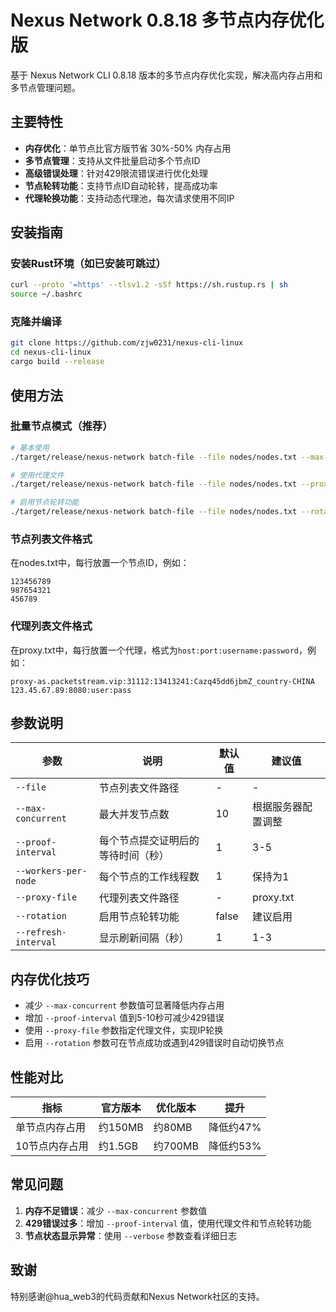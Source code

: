 # Nexus Network 0.8.18 多节点内存优化版

基于 Nexus Network CLI 0.8.18 版本的多节点内存优化实现，解决高内存占用和多节点管理问题。

## 主要特性

- **内存优化**：单节点比官方版节省 30%-50% 内存占用
- **多节点管理**：支持从文件批量启动多个节点ID
- **高级错误处理**：针对429限流错误进行优化处理
- **节点轮转功能**：支持节点ID自动轮转，提高成功率
- **代理轮换功能**：支持动态代理池，每次请求使用不同IP

## 安装指南

### 安装Rust环境（如已安装可跳过）
```bash
curl --proto '=https' --tlsv1.2 -sSf https://sh.rustup.rs | sh
source ~/.bashrc
```

### 克隆并编译
```bash
git clone https://github.com/zjw0231/nexus-cli-linux
cd nexus-cli-linux
cargo build --release
```

## 使用方法

### 批量节点模式（推荐）
```bash
# 基本使用
./target/release/nexus-network batch-file --file nodes/nodes.txt --max-concurrent 10 --proof-interval 5

# 使用代理文件
./target/release/nexus-network batch-file --file nodes/nodes.txt --proxy-file proxy.txt

# 启用节点轮转功能
./target/release/nexus-network batch-file --file nodes/nodes.txt --rotation
```

### 节点列表文件格式
在nodes.txt中，每行放置一个节点ID，例如：
```
123456789
987654321
456789
```

### 代理列表文件格式
在proxy.txt中，每行放置一个代理，格式为`host:port:username:password`，例如：
```
proxy-as.packetstream.vip:31112:13413241:Cazq45dd6jbmZ_country-CHINA
123.45.67.89:8080:user:pass
```

## 参数说明

| 参数 | 说明 | 默认值 | 建议值 |
|------|------|--------|--------|
| `--file` | 节点列表文件路径 | - | - |
| `--max-concurrent` | 最大并发节点数 | 10 | 根据服务器配置调整 |
| `--proof-interval` | 每个节点提交证明后的等待时间（秒） | 1 | 3-5 |
| `--workers-per-node` | 每个节点的工作线程数 | 1 | 保持为1 |
| `--proxy-file` | 代理列表文件路径 | - | proxy.txt |
| `--rotation` | 启用节点轮转功能 | false | 建议启用 |
| `--refresh-interval` | 显示刷新间隔（秒） | 1 | 1-3 |

## 内存优化技巧

- 减少 `--max-concurrent` 参数值可显著降低内存占用
- 增加 `--proof-interval` 值到5-10秒可减少429错误
- 使用 `--proxy-file` 参数指定代理文件，实现IP轮换
- 启用 `--rotation` 参数可在节点成功或遇到429错误时自动切换节点

## 性能对比

| 指标 | 官方版本 | 优化版本 | 提升 |
|------|---------|---------|------|
| 单节点内存占用 | 约150MB | 约80MB | 降低约47% |
| 10节点内存占用 | 约1.5GB | 约700MB | 降低约53% |

## 常见问题

1. **内存不足错误**：减少 `--max-concurrent` 参数值
2. **429错误过多**：增加 `--proof-interval` 值，使用代理文件和节点轮转功能
3. **节点状态显示异常**：使用 `--verbose` 参数查看详细日志

## 致谢

特别感谢@hua_web3的代码贡献和Nexus Network社区的支持。